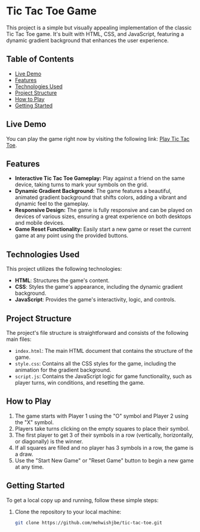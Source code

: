 # Tic Tac Toe Game

This project is a simple but visually appealing implementation of the classic Tic Tac Toe game. It's built with HTML, CSS, and JavaScript, featuring a dynamic gradient background that enhances the user experience.

## Table of Contents

- [Live Demo](#live-demo)
- [Features](#features)
- [Technologies Used](#technologies-used)
- [Project Structure](#project-structure)
- [How to Play](#how-to-play)
- [Getting Started](#getting-started)

## Live Demo

You can play the game right now by visiting the following link: [Play Tic Tac Toe](https://mehwishjbe.github.io/tic-tac-toe/).

## Features

- **Interactive Tic Tac Toe Gameplay:** Play against a friend on the same device, taking turns to mark your symbols on the grid.
- **Dynamic Gradient Background:** The game features a beautiful, animated gradient background that shifts colors, adding a vibrant and dynamic feel to the gameplay.
- **Responsive Design:** The game is fully responsive and can be played on devices of various sizes, ensuring a great experience on both desktops and mobile devices.
- **Game Reset Functionality:** Easily start a new game or reset the current game at any point using the provided buttons.

## Technologies Used

This project utilizes the following technologies:

- **HTML**: Structures the game's content.
- **CSS**: Styles the game's appearance, including the dynamic gradient background.
- **JavaScript**: Provides the game's interactivity, logic, and controls.

## Project Structure

The project's file structure is straightforward and consists of the following main files:

- `index.html`: The main HTML document that contains the structure of the game.
- `style.css`: Contains all the CSS styles for the game, including the animation for the gradient background.
- `script.js`: Contains the JavaScript logic for game functionality, such as player turns, win conditions, and resetting the game.

## How to Play

1. The game starts with Player 1 using the "O" symbol and Player 2 using the "X" symbol.
2. Players take turns clicking on the empty squares to place their symbol.
3. The first player to get 3 of their symbols in a row (vertically, horizontally, or diagonally) is the winner.
4. If all squares are filled and no player has 3 symbols in a row, the game is a draw.
5. Use the "Start New Game" or "Reset Game" button to begin a new game at any time.

## Getting Started

To get a local copy up and running, follow these simple steps:

1. Clone the repository to your local machine:
   ```bash
   git clone https://github.com/mehwishjbe/tic-tac-toe.git
